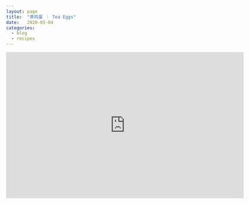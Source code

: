 ```yaml
---
layout: page
title:  "茶鸡蛋 ｜ Tea Eggs"
date:   2020-05-04
categories:
  - blog
  - recipes
---
```


<iframe width="650" height="400" src="https://www.youtube.com/embed/M5Ix9Bns9WM" frameborder="0" allow="accelerometer; autoplay; encrypted-media; gyroscope; picture-in-picture" allowfullscreen></iframe>
